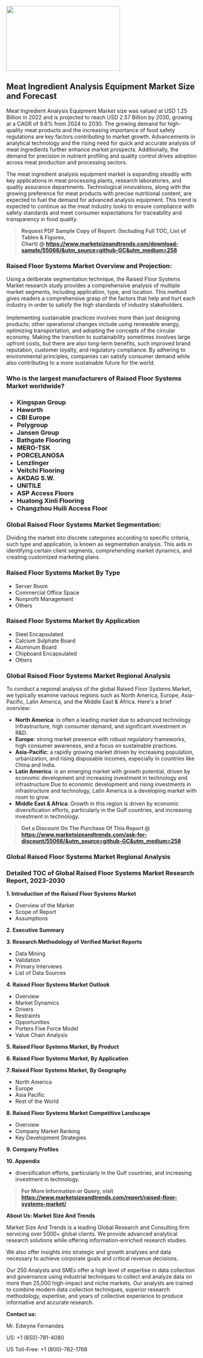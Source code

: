 <p><img class="alignnone size-medium wp-image-20088" src="https://ffe5etoiles.com/wp-content/uploads/2024/12/MST1-300x171.png" alt="" width="300" height="171" /></p><h2>Meat Ingredient Analysis Equipment Market Size and Forecast</h2><p>Meat Ingredient Analysis Equipment Market size was valued at USD 1.25 Billion in 2022 and is projected to reach USD 2.57 Billion by 2030, growing at a CAGR of 9.6% from 2024 to 2030. The growing demand for high-quality meat products and the increasing importance of food safety regulations are key factors contributing to market growth. Advancements in analytical technology and the rising need for quick and accurate analysis of meat ingredients further enhance market prospects. Additionally, the demand for precision in nutrient profiling and quality control drives adoption across meat production and processing sectors.</p><p>The meat ingredient analysis equipment market is expanding steadily with key applications in meat processing plants, research laboratories, and quality assurance departments. Technological innovations, along with the growing preference for meat products with precise nutritional content, are expected to fuel the demand for advanced analysis equipment. This trend is expected to continue as the meat industry looks to ensure compliance with safety standards and meet consumer expectations for traceability and transparency in food quality.</p></p><blockquote id="" class=""><strong>Request PDF Sample Copy of Report: (Including Full TOC, List of Tables &amp; Figures, Chart)&nbsp;@&nbsp;<strong><a href="https://www.marketsizeandtrends.com/download-sample/55066/&utm_source=github-GC&utm_medium=258" target="_blank">https://www.marketsizeandtrends.com/download-sample/55066/&utm_source=github-GC&utm_medium=258</a></strong></strong></blockquote><h3 id="" class="">Raised Floor Systems Market&nbsp;Overview and Projection:</h3><p id="" class="">Using a deliberate segmentation technique, the Raised Floor Systems Market research study provides a comprehensive analysis of multiple market segments, including application, type, and location. This method gives readers a comprehensive grasp of the factors that help and hurt each industry in order to satisfy the high standards of industry stakeholders. <br /> <br />Implementing sustainable practices involves more than just designing products; other operational changes include using renewable energy, optimizing transportation, and adopting the concepts of the circular economy. Making the transition to sustainability sometimes involves large upfront costs, but there are also long-term benefits, such improved brand reputation, customer loyalty, and regulatory compliance. By adhering to environmental principles, companies can satisfy consumer demand while also contributing to a more sustainable future for the world.</p><h3 id="" class="">Who is the largest manufacturers of&nbsp;Raised Floor Systems Market worldwide?</h3><h3 class=""><p><ul><li>Kingspan Group </li><li> Haworth </li><li> CBI Europe </li><li> Polygroup </li><li> Jansen Group </li><li> Bathgate Flooring </li><li> MERO-TSK </li><li> PORCELANOSA </li><li> Lenzlinger </li><li> Veitchi Flooring </li><li> AKDAG S.W. </li><li> UNITILE </li><li> ASP Access Floors </li><li> Huatong Xinli Flooring </li><li> Changzhou Huili Access Floor</li></ul></p></h3><h3 id="" class="">Global&nbsp;Raised Floor Systems Market Segmentation:</h3><p id="" class="">Dividing the market into discrete categories according to specific criteria, such type and application, is known as segmentation analysis. This aids in identifying certain client segments, comprehending market dynamics, and creating customized marketing plans.</p><h3 id="" class="">Raised Floor Systems Market&nbsp;By Type</h3><p><p><ul><li>Server Room </li><li> Commercial Office Space </li><li> Nonprofit Management </li><li> Others</p></li></ul></p></p><h3 id="" class="">Raised Floor Systems Market&nbsp;By Application</h3><p class=""><p><ul><li>Steel Encapsulated </li><li> Calcium Sulphate Board </li><li> Aluminum Board </li><li> Chipboard Encapsulated </li><li> Others</li></ul></p></p><h3 id="" class="">Global Raised Floor Systems Market Regional Analysis</h3><p id="" class="">To conduct a regional analysis of the global Raised Floor Systems Market, we typically examine various regions such as North America, Europe, Asia-Pacific, Latin America, and the Middle East &amp; Africa. Here's a brief overview:</p><ul><li><strong>North America</strong>: is often a leading market due to advanced technology infrastructure, high consumer demand, and significant investment in R&amp;D.</li><li><strong>Europe</strong>: strong market presence with robust regulatory frameworks, high consumer awareness, and a focus on sustainable practices.</li><li><strong>Asia-Pacific</strong>: a rapidly growing market driven by increasing population, urbanization, and rising disposable incomes, especially in countries like China and India.</li><li><strong>Latin America</strong>: is an emerging market with growth potential, driven by economic development and increasing investment in technology and infrastructure.Due to economic development and rising investments in infrastructure and technology, Latin America is a developing market with room to grow.</li><li><strong>Middle East &amp; Africa</strong>: Growth in this region is driven by economic diversification efforts, particularly in the Gulf countries, and increasing investment in technology.</li></ul><blockquote id="" class=""><strong>Get a Discount On The Purchase Of This Report @ <strong><a href="https://www.marketsizeandtrends.com/ask-for-discount/55066/&utm_source=github-GC&utm_medium=258" target="_blank">https://www.marketsizeandtrends.com/ask-for-discount/55066/&utm_source=github-GC&utm_medium=258</a></strong></strong></blockquote><h3 id="" class="">Global Raised Floor Systems Market Regional Analysis</h3><h3 id="" class="">Detailed TOC of Global Raised Floor Systems Market Research Report, 2023-2030</h3><p id="" class=""><strong>1. Introduction of the Raised Floor Systems Market</strong></p><ul><li>Overview of the Market</li><li>Scope of Report</li><li>Assumptions</li></ul><p id="" class=""><strong>2. Executive Summary</strong></p><p id="" class=""><strong>3. Research Methodology of Verified Market Reports</strong></p><ul><li>Data Mining</li><li>Validation</li><li>Primary Interviews</li><li>List of Data Sources</li></ul><p id="" class=""><strong>4. Raised Floor Systems Market Outlook</strong></p><ul><li>Overview</li><li>Market Dynamics</li><li>Drivers</li><li>Restraints</li><li>Opportunities</li><li>Porters Five Force Model</li><li>Value Chain Analysis</li></ul><p id="" class=""><strong>5. Raised Floor Systems Market, By Product</strong></p><p id="" class=""><strong>6. Raised Floor Systems Market, By Application</strong></p><p id="" class=""><strong>7. Raised Floor Systems Market, By Geography</strong></p><ul><li>North America</li><li>Europe</li><li>Asia Pacific</li><li>Rest of the World</li></ul><p id="" class=""><strong>8. Raised Floor Systems Market Competitive Landscape</strong></p><ul><li>Overview</li><li>Company Market Ranking</li><li>Key Development Strategies</li></ul><p id="" class=""><strong>9. Company Profiles</strong></p><p id="" class=""><strong>10. Appendix</strong></p><ul><li>diversification efforts, particularly in the Gulf countries, and increasing investment in technology.</li></ul><blockquote id="" class=""><strong>For More Information or Query, visit <strong><strong><a href="https://www.marketsizeandtrends.com/report/raised-floor-systems-market/" target="_blank">https://www.marketsizeandtrends.com/report/raised-floor-systems-market/</a></strong></strong></strong></blockquote><p id="" class=""><strong>About Us: Market Size And Trends</strong></p><p id="" class="">Market Size And Trends is a leading Global Research and Consulting firm servicing over 5000+ global clients. We provide advanced analytical research solutions while offering information-enriched research studies.</p><p id="" class="">We also offer insights into strategic and growth analyses and data necessary to achieve corporate goals and critical revenue decisions.</p><p id="" class="">Our 250 Analysts and SMEs offer a high level of expertise in data collection and governance using industrial techniques to collect and analyze data on more than 25,000 high-impact and niche markets. Our analysts are trained to combine modern data collection techniques, superior research methodology, expertise, and years of collective experience to produce informative and accurate research.</p><p id="" class=""><strong>Contact us:</strong></p><p id="" class="">Mr. Edwyne Fernandes</p><p id="" class="">US: +1 (650)-781-4080</p><p id="" class="">US Toll-Free: +1 (800)-782-1768</p>
